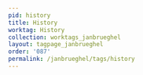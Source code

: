 ```yaml
---
pid: history
title: History
worktag: History
collection: worktags_janbrueghel
layout: tagpage_janbrueghel
order: '087'
permalink: /janbrueghel/tags/history
---
```

